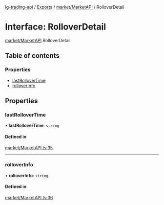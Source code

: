 [ig-trading-api](../README.md) / [Exports](../modules.md) / [market/MarketAPI](../modules/market_MarketAPI.md) / RolloverDetail

# Interface: RolloverDetail

[market/MarketAPI](../modules/market_MarketAPI.md).RolloverDetail

## Table of contents

### Properties

- [lastRolloverTime](market_MarketAPI.RolloverDetail.md#lastrollovertime)
- [rolloverInfo](market_MarketAPI.RolloverDetail.md#rolloverinfo)

## Properties

### lastRolloverTime

• **lastRolloverTime**: `string`

#### Defined in

[market/MarketAPI.ts:35](https://github.com/bennycode/ig-trading-api/blob/f7fd8d0/src/market/MarketAPI.ts#L35)

---

### rolloverInfo

• **rolloverInfo**: `string`

#### Defined in

[market/MarketAPI.ts:36](https://github.com/bennycode/ig-trading-api/blob/f7fd8d0/src/market/MarketAPI.ts#L36)
